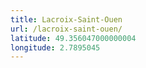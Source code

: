```yaml
---
title: Lacroix-Saint-Ouen
url: /lacroix-saint-ouen/
latitude: 49.356047000000004
longitude: 2.7895045
---
```

